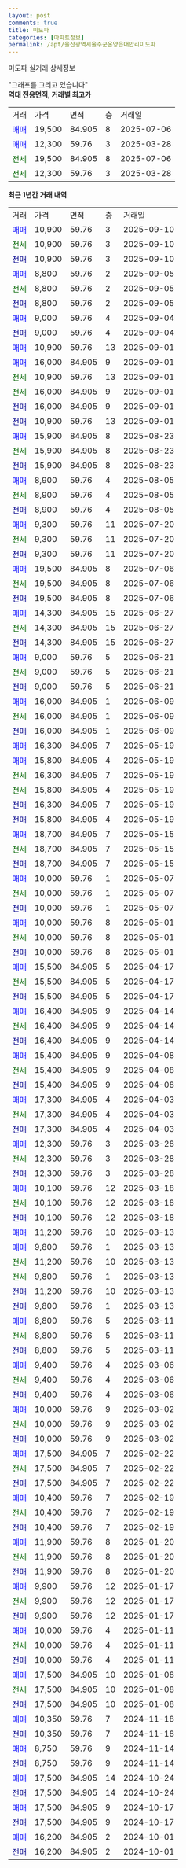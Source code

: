 ```yaml
---
layout: post
comments: true
title: 미도파
categories: [아파트정보]
permalink: /apt/울산광역시울주군온양읍대안리미도파
---
```


미도파 실거래 상세정보

<script type="text/javascript">
  google.charts.load('current', {'packages':['line', 'corechart']});
  google.charts.setOnLoadCallback(drawChart);

  function drawChart() {
    var data = new google.visualization.DataTable();
    data.addColumn('date', '거래일');
    data.addColumn('number', "매매");
    data.addColumn('number', "전세");
    data.addColumn('number', "전매");

    data.addRows([[new Date(Date.parse("2025-09-10")), 10900, null, null], [new Date(Date.parse("2025-09-10")), null, 10900, null], [new Date(Date.parse("2025-09-10")), null, null, 10900], [new Date(Date.parse("2025-09-05")), 8800, null, null], [new Date(Date.parse("2025-09-05")), null, 8800, null], [new Date(Date.parse("2025-09-05")), null, null, 8800], [new Date(Date.parse("2025-09-04")), 9000, null, null], [new Date(Date.parse("2025-09-04")), null, null, 9000], [new Date(Date.parse("2025-09-01")), 10900, null, null], [new Date(Date.parse("2025-09-01")), 16000, null, null], [new Date(Date.parse("2025-09-01")), null, 10900, null], [new Date(Date.parse("2025-09-01")), null, 16000, null], [new Date(Date.parse("2025-09-01")), null, null, 16000], [new Date(Date.parse("2025-09-01")), null, null, 10900], [new Date(Date.parse("2025-08-23")), 15900, null, null], [new Date(Date.parse("2025-08-23")), null, 15900, null], [new Date(Date.parse("2025-08-23")), null, null, 15900], [new Date(Date.parse("2025-08-05")), 8900, null, null], [new Date(Date.parse("2025-08-05")), null, 8900, null], [new Date(Date.parse("2025-08-05")), null, null, 8900], [new Date(Date.parse("2025-07-20")), 9300, null, null], [new Date(Date.parse("2025-07-20")), null, 9300, null], [new Date(Date.parse("2025-07-20")), null, null, 9300], [new Date(Date.parse("2025-07-06")), 19500, null, null], [new Date(Date.parse("2025-07-06")), null, 19500, null], [new Date(Date.parse("2025-07-06")), null, null, 19500], [new Date(Date.parse("2025-06-27")), 14300, null, null], [new Date(Date.parse("2025-06-27")), null, 14300, null], [new Date(Date.parse("2025-06-27")), null, null, 14300], [new Date(Date.parse("2025-06-21")), 9000, null, null], [new Date(Date.parse("2025-06-21")), null, 9000, null], [new Date(Date.parse("2025-06-21")), null, null, 9000], [new Date(Date.parse("2025-06-09")), 16000, null, null], [new Date(Date.parse("2025-06-09")), null, 16000, null], [new Date(Date.parse("2025-06-09")), null, null, 16000], [new Date(Date.parse("2025-05-19")), 16300, null, null], [new Date(Date.parse("2025-05-19")), 15800, null, null], [new Date(Date.parse("2025-05-19")), null, 16300, null], [new Date(Date.parse("2025-05-19")), null, 15800, null], [new Date(Date.parse("2025-05-19")), null, null, 16300], [new Date(Date.parse("2025-05-19")), null, null, 15800], [new Date(Date.parse("2025-05-15")), 18700, null, null], [new Date(Date.parse("2025-05-15")), null, 18700, null], [new Date(Date.parse("2025-05-15")), null, null, 18700], [new Date(Date.parse("2025-05-07")), 10000, null, null], [new Date(Date.parse("2025-05-07")), null, 10000, null], [new Date(Date.parse("2025-05-07")), null, null, 10000], [new Date(Date.parse("2025-05-01")), 10000, null, null], [new Date(Date.parse("2025-05-01")), null, 10000, null], [new Date(Date.parse("2025-05-01")), null, null, 10000], [new Date(Date.parse("2025-04-17")), 15500, null, null], [new Date(Date.parse("2025-04-17")), null, 15500, null], [new Date(Date.parse("2025-04-17")), null, null, 15500], [new Date(Date.parse("2025-04-14")), 16400, null, null], [new Date(Date.parse("2025-04-14")), null, 16400, null], [new Date(Date.parse("2025-04-14")), null, null, 16400], [new Date(Date.parse("2025-04-08")), 15400, null, null], [new Date(Date.parse("2025-04-08")), null, 15400, null], [new Date(Date.parse("2025-04-08")), null, null, 15400], [new Date(Date.parse("2025-04-03")), 17300, null, null], [new Date(Date.parse("2025-04-03")), null, 17300, null], [new Date(Date.parse("2025-04-03")), null, null, 17300], [new Date(Date.parse("2025-03-28")), 12300, null, null], [new Date(Date.parse("2025-03-28")), null, 12300, null], [new Date(Date.parse("2025-03-28")), null, null, 12300], [new Date(Date.parse("2025-03-18")), 10100, null, null], [new Date(Date.parse("2025-03-18")), null, 10100, null], [new Date(Date.parse("2025-03-18")), null, null, 10100], [new Date(Date.parse("2025-03-13")), 11200, null, null], [new Date(Date.parse("2025-03-13")), 9800, null, null], [new Date(Date.parse("2025-03-13")), null, 11200, null], [new Date(Date.parse("2025-03-13")), null, 9800, null], [new Date(Date.parse("2025-03-13")), null, null, 11200], [new Date(Date.parse("2025-03-13")), null, null, 9800], [new Date(Date.parse("2025-03-11")), 8800, null, null], [new Date(Date.parse("2025-03-11")), null, 8800, null], [new Date(Date.parse("2025-03-11")), null, null, 8800], [new Date(Date.parse("2025-03-06")), 9400, null, null], [new Date(Date.parse("2025-03-06")), null, 9400, null], [new Date(Date.parse("2025-03-06")), null, null, 9400], [new Date(Date.parse("2025-03-02")), 10000, null, null], [new Date(Date.parse("2025-03-02")), null, 10000, null], [new Date(Date.parse("2025-03-02")), null, null, 10000], [new Date(Date.parse("2025-02-22")), 17500, null, null], [new Date(Date.parse("2025-02-22")), null, 17500, null], [new Date(Date.parse("2025-02-22")), null, null, 17500], [new Date(Date.parse("2025-02-19")), 10400, null, null], [new Date(Date.parse("2025-02-19")), null, 10400, null], [new Date(Date.parse("2025-02-19")), null, null, 10400], [new Date(Date.parse("2025-01-20")), 11900, null, null], [new Date(Date.parse("2025-01-20")), null, 11900, null], [new Date(Date.parse("2025-01-20")), null, null, 11900], [new Date(Date.parse("2025-01-17")), 9900, null, null], [new Date(Date.parse("2025-01-17")), null, 9900, null], [new Date(Date.parse("2025-01-17")), null, null, 9900], [new Date(Date.parse("2025-01-11")), 10000, null, null], [new Date(Date.parse("2025-01-11")), null, 10000, null], [new Date(Date.parse("2025-01-11")), null, null, 10000], [new Date(Date.parse("2025-01-08")), 17500, null, null], [new Date(Date.parse("2025-01-08")), null, 17500, null], [new Date(Date.parse("2025-01-08")), null, null, 17500], [new Date(Date.parse("2024-11-18")), 10350, null, null], [new Date(Date.parse("2024-11-18")), null, null, 10350], [new Date(Date.parse("2024-11-14")), 8750, null, null], [new Date(Date.parse("2024-11-14")), null, null, 8750], [new Date(Date.parse("2024-10-24")), 17500, null, null], [new Date(Date.parse("2024-10-24")), null, null, 17500], [new Date(Date.parse("2024-10-17")), 17500, null, null], [new Date(Date.parse("2024-10-17")), null, null, 17500], [new Date(Date.parse("2024-10-01")), 16200, null, null], [new Date(Date.parse("2024-10-01")), null, null, 16200]]);

    var options = {
      hAxis: {
        format: 'yyyy/MM/dd'
      },    
      lineWidth: 0,
      pointsVisible: true,    
      title: '최근 1년간 유형별 실거래가 분포',
      legend: { position: 'bottom' }
    };

    var formatter = new google.visualization.NumberFormat({pattern:'###,###'} );
    formatter.format(data, 1);
    formatter.format(data, 2);
    
    setTimeout(function() {
        var chart = new google.visualization.LineChart(document.getElementById('columnchart_material'));
        chart.draw(data, (options));
        document.getElementById('loading').style.display = 'none';
    }, 200);
  }
</script>


<div id="loading" style="z-index:20; display: block; margin-left: 0px">"그래프를 그리고 있습니다"</div>
<div id="columnchart_material" style="width: 95%; margin-left: 0px; display: block"></div>
<!-- contents start -->
<b>역대 전용면적, 거래별 최고가</b>
<table class="sortable">
    <tr>
      <td>거래</td>
      <td>가격</td>
      <td>면적</td>
      <td>층</td>
      <td>거래일</td>
    </tr>
        <tr>
          <td><a style="color: blue">매매</a></td>
          <td>19,500</td>
          <td>84.905</td>
          <td>8</td>
          <td>2025-07-06</td>
        </tr>            <tr>
          <td><a style="color: blue">매매</a></td>
          <td>12,300</td>
          <td>59.76</td>
          <td>3</td>
          <td>2025-03-28</td>
        </tr>        
        <tr>
              <td><a style="color: darkgreen">전세</a></td>
              <td>19,500</td>
              <td>84.905</td>
              <td>8</td>
              <td>2025-07-06</td>
            </tr>            <tr>
              <td><a style="color: darkgreen">전세</a></td>
              <td>12,300</td>
              <td>59.76</td>
              <td>3</td>
              <td>2025-03-28</td>
            </tr>        
    
</table>

<b>최근 1년간 거래 내역</b>

<table class="sortable">
    <tr>
      <td>거래</td>
      <td>가격</td>
      <td>면적</td>
      <td>층</td>
      <td>거래일</td>
    </tr>
    <tr>
      <td><a style="color: blue">매매</a></td>
      <td>10,900</td>
      <td>59.76</td>
      <td>3</td>
      <td>2025-09-10</td>
    </tr>          <tr>
      <td><a style="color: darkgreen">전세</a></td>
      <td>10,900</td>
      <td>59.76</td>
      <td>3</td>
      <td>2025-09-10</td>
    </tr>          <tr>
      <td><a style="color: darkblue">전매</a></td>
      <td>10,900</td>
      <td>59.76</td>
      <td>3</td>
      <td>2025-09-10</td>
    </tr>          <tr>
      <td><a style="color: blue">매매</a></td>
      <td>8,800</td>
      <td>59.76</td>
      <td>2</td>
      <td>2025-09-05</td>
    </tr>          <tr>
      <td><a style="color: darkgreen">전세</a></td>
      <td>8,800</td>
      <td>59.76</td>
      <td>2</td>
      <td>2025-09-05</td>
    </tr>          <tr>
      <td><a style="color: darkblue">전매</a></td>
      <td>8,800</td>
      <td>59.76</td>
      <td>2</td>
      <td>2025-09-05</td>
    </tr>          <tr>
      <td><a style="color: blue">매매</a></td>
      <td>9,000</td>
      <td>59.76</td>
      <td>4</td>
      <td>2025-09-04</td>
    </tr>          <tr>
      <td><a style="color: darkblue">전매</a></td>
      <td>9,000</td>
      <td>59.76</td>
      <td>4</td>
      <td>2025-09-04</td>
    </tr>          <tr>
      <td><a style="color: blue">매매</a></td>
      <td>10,900</td>
      <td>59.76</td>
      <td>13</td>
      <td>2025-09-01</td>
    </tr>          <tr>
      <td><a style="color: blue">매매</a></td>
      <td>16,000</td>
      <td>84.905</td>
      <td>9</td>
      <td>2025-09-01</td>
    </tr>          <tr>
      <td><a style="color: darkgreen">전세</a></td>
      <td>10,900</td>
      <td>59.76</td>
      <td>13</td>
      <td>2025-09-01</td>
    </tr>          <tr>
      <td><a style="color: darkgreen">전세</a></td>
      <td>16,000</td>
      <td>84.905</td>
      <td>9</td>
      <td>2025-09-01</td>
    </tr>          <tr>
      <td><a style="color: darkblue">전매</a></td>
      <td>16,000</td>
      <td>84.905</td>
      <td>9</td>
      <td>2025-09-01</td>
    </tr>          <tr>
      <td><a style="color: darkblue">전매</a></td>
      <td>10,900</td>
      <td>59.76</td>
      <td>13</td>
      <td>2025-09-01</td>
    </tr>          <tr>
      <td><a style="color: blue">매매</a></td>
      <td>15,900</td>
      <td>84.905</td>
      <td>8</td>
      <td>2025-08-23</td>
    </tr>          <tr>
      <td><a style="color: darkgreen">전세</a></td>
      <td>15,900</td>
      <td>84.905</td>
      <td>8</td>
      <td>2025-08-23</td>
    </tr>          <tr>
      <td><a style="color: darkblue">전매</a></td>
      <td>15,900</td>
      <td>84.905</td>
      <td>8</td>
      <td>2025-08-23</td>
    </tr>          <tr>
      <td><a style="color: blue">매매</a></td>
      <td>8,900</td>
      <td>59.76</td>
      <td>4</td>
      <td>2025-08-05</td>
    </tr>          <tr>
      <td><a style="color: darkgreen">전세</a></td>
      <td>8,900</td>
      <td>59.76</td>
      <td>4</td>
      <td>2025-08-05</td>
    </tr>          <tr>
      <td><a style="color: darkblue">전매</a></td>
      <td>8,900</td>
      <td>59.76</td>
      <td>4</td>
      <td>2025-08-05</td>
    </tr>          <tr>
      <td><a style="color: blue">매매</a></td>
      <td>9,300</td>
      <td>59.76</td>
      <td>11</td>
      <td>2025-07-20</td>
    </tr>          <tr>
      <td><a style="color: darkgreen">전세</a></td>
      <td>9,300</td>
      <td>59.76</td>
      <td>11</td>
      <td>2025-07-20</td>
    </tr>          <tr>
      <td><a style="color: darkblue">전매</a></td>
      <td>9,300</td>
      <td>59.76</td>
      <td>11</td>
      <td>2025-07-20</td>
    </tr>          <tr>
      <td><a style="color: blue">매매</a></td>
      <td>19,500</td>
      <td>84.905</td>
      <td>8</td>
      <td>2025-07-06</td>
    </tr>          <tr>
      <td><a style="color: darkgreen">전세</a></td>
      <td>19,500</td>
      <td>84.905</td>
      <td>8</td>
      <td>2025-07-06</td>
    </tr>          <tr>
      <td><a style="color: darkblue">전매</a></td>
      <td>19,500</td>
      <td>84.905</td>
      <td>8</td>
      <td>2025-07-06</td>
    </tr>          <tr>
      <td><a style="color: blue">매매</a></td>
      <td>14,300</td>
      <td>84.905</td>
      <td>15</td>
      <td>2025-06-27</td>
    </tr>          <tr>
      <td><a style="color: darkgreen">전세</a></td>
      <td>14,300</td>
      <td>84.905</td>
      <td>15</td>
      <td>2025-06-27</td>
    </tr>          <tr>
      <td><a style="color: darkblue">전매</a></td>
      <td>14,300</td>
      <td>84.905</td>
      <td>15</td>
      <td>2025-06-27</td>
    </tr>          <tr>
      <td><a style="color: blue">매매</a></td>
      <td>9,000</td>
      <td>59.76</td>
      <td>5</td>
      <td>2025-06-21</td>
    </tr>          <tr>
      <td><a style="color: darkgreen">전세</a></td>
      <td>9,000</td>
      <td>59.76</td>
      <td>5</td>
      <td>2025-06-21</td>
    </tr>          <tr>
      <td><a style="color: darkblue">전매</a></td>
      <td>9,000</td>
      <td>59.76</td>
      <td>5</td>
      <td>2025-06-21</td>
    </tr>          <tr>
      <td><a style="color: blue">매매</a></td>
      <td>16,000</td>
      <td>84.905</td>
      <td>1</td>
      <td>2025-06-09</td>
    </tr>          <tr>
      <td><a style="color: darkgreen">전세</a></td>
      <td>16,000</td>
      <td>84.905</td>
      <td>1</td>
      <td>2025-06-09</td>
    </tr>          <tr>
      <td><a style="color: darkblue">전매</a></td>
      <td>16,000</td>
      <td>84.905</td>
      <td>1</td>
      <td>2025-06-09</td>
    </tr>          <tr>
      <td><a style="color: blue">매매</a></td>
      <td>16,300</td>
      <td>84.905</td>
      <td>7</td>
      <td>2025-05-19</td>
    </tr>          <tr>
      <td><a style="color: blue">매매</a></td>
      <td>15,800</td>
      <td>84.905</td>
      <td>4</td>
      <td>2025-05-19</td>
    </tr>          <tr>
      <td><a style="color: darkgreen">전세</a></td>
      <td>16,300</td>
      <td>84.905</td>
      <td>7</td>
      <td>2025-05-19</td>
    </tr>          <tr>
      <td><a style="color: darkgreen">전세</a></td>
      <td>15,800</td>
      <td>84.905</td>
      <td>4</td>
      <td>2025-05-19</td>
    </tr>          <tr>
      <td><a style="color: darkblue">전매</a></td>
      <td>16,300</td>
      <td>84.905</td>
      <td>7</td>
      <td>2025-05-19</td>
    </tr>          <tr>
      <td><a style="color: darkblue">전매</a></td>
      <td>15,800</td>
      <td>84.905</td>
      <td>4</td>
      <td>2025-05-19</td>
    </tr>          <tr>
      <td><a style="color: blue">매매</a></td>
      <td>18,700</td>
      <td>84.905</td>
      <td>7</td>
      <td>2025-05-15</td>
    </tr>          <tr>
      <td><a style="color: darkgreen">전세</a></td>
      <td>18,700</td>
      <td>84.905</td>
      <td>7</td>
      <td>2025-05-15</td>
    </tr>          <tr>
      <td><a style="color: darkblue">전매</a></td>
      <td>18,700</td>
      <td>84.905</td>
      <td>7</td>
      <td>2025-05-15</td>
    </tr>          <tr>
      <td><a style="color: blue">매매</a></td>
      <td>10,000</td>
      <td>59.76</td>
      <td>1</td>
      <td>2025-05-07</td>
    </tr>          <tr>
      <td><a style="color: darkgreen">전세</a></td>
      <td>10,000</td>
      <td>59.76</td>
      <td>1</td>
      <td>2025-05-07</td>
    </tr>          <tr>
      <td><a style="color: darkblue">전매</a></td>
      <td>10,000</td>
      <td>59.76</td>
      <td>1</td>
      <td>2025-05-07</td>
    </tr>          <tr>
      <td><a style="color: blue">매매</a></td>
      <td>10,000</td>
      <td>59.76</td>
      <td>8</td>
      <td>2025-05-01</td>
    </tr>          <tr>
      <td><a style="color: darkgreen">전세</a></td>
      <td>10,000</td>
      <td>59.76</td>
      <td>8</td>
      <td>2025-05-01</td>
    </tr>          <tr>
      <td><a style="color: darkblue">전매</a></td>
      <td>10,000</td>
      <td>59.76</td>
      <td>8</td>
      <td>2025-05-01</td>
    </tr>          <tr>
      <td><a style="color: blue">매매</a></td>
      <td>15,500</td>
      <td>84.905</td>
      <td>5</td>
      <td>2025-04-17</td>
    </tr>          <tr>
      <td><a style="color: darkgreen">전세</a></td>
      <td>15,500</td>
      <td>84.905</td>
      <td>5</td>
      <td>2025-04-17</td>
    </tr>          <tr>
      <td><a style="color: darkblue">전매</a></td>
      <td>15,500</td>
      <td>84.905</td>
      <td>5</td>
      <td>2025-04-17</td>
    </tr>          <tr>
      <td><a style="color: blue">매매</a></td>
      <td>16,400</td>
      <td>84.905</td>
      <td>9</td>
      <td>2025-04-14</td>
    </tr>          <tr>
      <td><a style="color: darkgreen">전세</a></td>
      <td>16,400</td>
      <td>84.905</td>
      <td>9</td>
      <td>2025-04-14</td>
    </tr>          <tr>
      <td><a style="color: darkblue">전매</a></td>
      <td>16,400</td>
      <td>84.905</td>
      <td>9</td>
      <td>2025-04-14</td>
    </tr>          <tr>
      <td><a style="color: blue">매매</a></td>
      <td>15,400</td>
      <td>84.905</td>
      <td>9</td>
      <td>2025-04-08</td>
    </tr>          <tr>
      <td><a style="color: darkgreen">전세</a></td>
      <td>15,400</td>
      <td>84.905</td>
      <td>9</td>
      <td>2025-04-08</td>
    </tr>          <tr>
      <td><a style="color: darkblue">전매</a></td>
      <td>15,400</td>
      <td>84.905</td>
      <td>9</td>
      <td>2025-04-08</td>
    </tr>          <tr>
      <td><a style="color: blue">매매</a></td>
      <td>17,300</td>
      <td>84.905</td>
      <td>4</td>
      <td>2025-04-03</td>
    </tr>          <tr>
      <td><a style="color: darkgreen">전세</a></td>
      <td>17,300</td>
      <td>84.905</td>
      <td>4</td>
      <td>2025-04-03</td>
    </tr>          <tr>
      <td><a style="color: darkblue">전매</a></td>
      <td>17,300</td>
      <td>84.905</td>
      <td>4</td>
      <td>2025-04-03</td>
    </tr>          <tr>
      <td><a style="color: blue">매매</a></td>
      <td>12,300</td>
      <td>59.76</td>
      <td>3</td>
      <td>2025-03-28</td>
    </tr>          <tr>
      <td><a style="color: darkgreen">전세</a></td>
      <td>12,300</td>
      <td>59.76</td>
      <td>3</td>
      <td>2025-03-28</td>
    </tr>          <tr>
      <td><a style="color: darkblue">전매</a></td>
      <td>12,300</td>
      <td>59.76</td>
      <td>3</td>
      <td>2025-03-28</td>
    </tr>          <tr>
      <td><a style="color: blue">매매</a></td>
      <td>10,100</td>
      <td>59.76</td>
      <td>12</td>
      <td>2025-03-18</td>
    </tr>          <tr>
      <td><a style="color: darkgreen">전세</a></td>
      <td>10,100</td>
      <td>59.76</td>
      <td>12</td>
      <td>2025-03-18</td>
    </tr>          <tr>
      <td><a style="color: darkblue">전매</a></td>
      <td>10,100</td>
      <td>59.76</td>
      <td>12</td>
      <td>2025-03-18</td>
    </tr>          <tr>
      <td><a style="color: blue">매매</a></td>
      <td>11,200</td>
      <td>59.76</td>
      <td>10</td>
      <td>2025-03-13</td>
    </tr>          <tr>
      <td><a style="color: blue">매매</a></td>
      <td>9,800</td>
      <td>59.76</td>
      <td>1</td>
      <td>2025-03-13</td>
    </tr>          <tr>
      <td><a style="color: darkgreen">전세</a></td>
      <td>11,200</td>
      <td>59.76</td>
      <td>10</td>
      <td>2025-03-13</td>
    </tr>          <tr>
      <td><a style="color: darkgreen">전세</a></td>
      <td>9,800</td>
      <td>59.76</td>
      <td>1</td>
      <td>2025-03-13</td>
    </tr>          <tr>
      <td><a style="color: darkblue">전매</a></td>
      <td>11,200</td>
      <td>59.76</td>
      <td>10</td>
      <td>2025-03-13</td>
    </tr>          <tr>
      <td><a style="color: darkblue">전매</a></td>
      <td>9,800</td>
      <td>59.76</td>
      <td>1</td>
      <td>2025-03-13</td>
    </tr>          <tr>
      <td><a style="color: blue">매매</a></td>
      <td>8,800</td>
      <td>59.76</td>
      <td>5</td>
      <td>2025-03-11</td>
    </tr>          <tr>
      <td><a style="color: darkgreen">전세</a></td>
      <td>8,800</td>
      <td>59.76</td>
      <td>5</td>
      <td>2025-03-11</td>
    </tr>          <tr>
      <td><a style="color: darkblue">전매</a></td>
      <td>8,800</td>
      <td>59.76</td>
      <td>5</td>
      <td>2025-03-11</td>
    </tr>          <tr>
      <td><a style="color: blue">매매</a></td>
      <td>9,400</td>
      <td>59.76</td>
      <td>4</td>
      <td>2025-03-06</td>
    </tr>          <tr>
      <td><a style="color: darkgreen">전세</a></td>
      <td>9,400</td>
      <td>59.76</td>
      <td>4</td>
      <td>2025-03-06</td>
    </tr>          <tr>
      <td><a style="color: darkblue">전매</a></td>
      <td>9,400</td>
      <td>59.76</td>
      <td>4</td>
      <td>2025-03-06</td>
    </tr>          <tr>
      <td><a style="color: blue">매매</a></td>
      <td>10,000</td>
      <td>59.76</td>
      <td>9</td>
      <td>2025-03-02</td>
    </tr>          <tr>
      <td><a style="color: darkgreen">전세</a></td>
      <td>10,000</td>
      <td>59.76</td>
      <td>9</td>
      <td>2025-03-02</td>
    </tr>          <tr>
      <td><a style="color: darkblue">전매</a></td>
      <td>10,000</td>
      <td>59.76</td>
      <td>9</td>
      <td>2025-03-02</td>
    </tr>          <tr>
      <td><a style="color: blue">매매</a></td>
      <td>17,500</td>
      <td>84.905</td>
      <td>7</td>
      <td>2025-02-22</td>
    </tr>          <tr>
      <td><a style="color: darkgreen">전세</a></td>
      <td>17,500</td>
      <td>84.905</td>
      <td>7</td>
      <td>2025-02-22</td>
    </tr>          <tr>
      <td><a style="color: darkblue">전매</a></td>
      <td>17,500</td>
      <td>84.905</td>
      <td>7</td>
      <td>2025-02-22</td>
    </tr>          <tr>
      <td><a style="color: blue">매매</a></td>
      <td>10,400</td>
      <td>59.76</td>
      <td>7</td>
      <td>2025-02-19</td>
    </tr>          <tr>
      <td><a style="color: darkgreen">전세</a></td>
      <td>10,400</td>
      <td>59.76</td>
      <td>7</td>
      <td>2025-02-19</td>
    </tr>          <tr>
      <td><a style="color: darkblue">전매</a></td>
      <td>10,400</td>
      <td>59.76</td>
      <td>7</td>
      <td>2025-02-19</td>
    </tr>          <tr>
      <td><a style="color: blue">매매</a></td>
      <td>11,900</td>
      <td>59.76</td>
      <td>8</td>
      <td>2025-01-20</td>
    </tr>          <tr>
      <td><a style="color: darkgreen">전세</a></td>
      <td>11,900</td>
      <td>59.76</td>
      <td>8</td>
      <td>2025-01-20</td>
    </tr>          <tr>
      <td><a style="color: darkblue">전매</a></td>
      <td>11,900</td>
      <td>59.76</td>
      <td>8</td>
      <td>2025-01-20</td>
    </tr>          <tr>
      <td><a style="color: blue">매매</a></td>
      <td>9,900</td>
      <td>59.76</td>
      <td>12</td>
      <td>2025-01-17</td>
    </tr>          <tr>
      <td><a style="color: darkgreen">전세</a></td>
      <td>9,900</td>
      <td>59.76</td>
      <td>12</td>
      <td>2025-01-17</td>
    </tr>          <tr>
      <td><a style="color: darkblue">전매</a></td>
      <td>9,900</td>
      <td>59.76</td>
      <td>12</td>
      <td>2025-01-17</td>
    </tr>          <tr>
      <td><a style="color: blue">매매</a></td>
      <td>10,000</td>
      <td>59.76</td>
      <td>4</td>
      <td>2025-01-11</td>
    </tr>          <tr>
      <td><a style="color: darkgreen">전세</a></td>
      <td>10,000</td>
      <td>59.76</td>
      <td>4</td>
      <td>2025-01-11</td>
    </tr>          <tr>
      <td><a style="color: darkblue">전매</a></td>
      <td>10,000</td>
      <td>59.76</td>
      <td>4</td>
      <td>2025-01-11</td>
    </tr>          <tr>
      <td><a style="color: blue">매매</a></td>
      <td>17,500</td>
      <td>84.905</td>
      <td>10</td>
      <td>2025-01-08</td>
    </tr>          <tr>
      <td><a style="color: darkgreen">전세</a></td>
      <td>17,500</td>
      <td>84.905</td>
      <td>10</td>
      <td>2025-01-08</td>
    </tr>          <tr>
      <td><a style="color: darkblue">전매</a></td>
      <td>17,500</td>
      <td>84.905</td>
      <td>10</td>
      <td>2025-01-08</td>
    </tr>          <tr>
      <td><a style="color: blue">매매</a></td>
      <td>10,350</td>
      <td>59.76</td>
      <td>7</td>
      <td>2024-11-18</td>
    </tr>          <tr>
      <td><a style="color: darkblue">전매</a></td>
      <td>10,350</td>
      <td>59.76</td>
      <td>7</td>
      <td>2024-11-18</td>
    </tr>          <tr>
      <td><a style="color: blue">매매</a></td>
      <td>8,750</td>
      <td>59.76</td>
      <td>9</td>
      <td>2024-11-14</td>
    </tr>          <tr>
      <td><a style="color: darkblue">전매</a></td>
      <td>8,750</td>
      <td>59.76</td>
      <td>9</td>
      <td>2024-11-14</td>
    </tr>          <tr>
      <td><a style="color: blue">매매</a></td>
      <td>17,500</td>
      <td>84.905</td>
      <td>14</td>
      <td>2024-10-24</td>
    </tr>          <tr>
      <td><a style="color: darkblue">전매</a></td>
      <td>17,500</td>
      <td>84.905</td>
      <td>14</td>
      <td>2024-10-24</td>
    </tr>          <tr>
      <td><a style="color: blue">매매</a></td>
      <td>17,500</td>
      <td>84.905</td>
      <td>9</td>
      <td>2024-10-17</td>
    </tr>          <tr>
      <td><a style="color: darkblue">전매</a></td>
      <td>17,500</td>
      <td>84.905</td>
      <td>9</td>
      <td>2024-10-17</td>
    </tr>          <tr>
      <td><a style="color: blue">매매</a></td>
      <td>16,200</td>
      <td>84.905</td>
      <td>2</td>
      <td>2024-10-01</td>
    </tr>          <tr>
      <td><a style="color: darkblue">전매</a></td>
      <td>16,200</td>
      <td>84.905</td>
      <td>2</td>
      <td>2024-10-01</td>
    </tr>      </table>
<!-- contents end -->    

